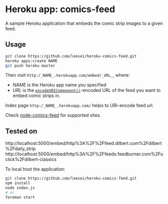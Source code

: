 Heroku app: comics-feed
==================

A sample Heroku application that embeds the comic strip images to a given feed.

## Usage

```bash
git clone https://github.com/leesei/heroku-comics-feed.git
heroku apps:create NAME
git push heroku master
```

Then visit `http:/_NAME_.herokuapp.com/embed/_URL_`, where:

- _NAME_ is the Heroku app name you specified  
- _URL_ is the [`encodeURIComponent()`](https://developer.mozilla.org/en-US/docs/Web/JavaScript/Reference/Global_Objects/encodeURIComponent)-encoded URL of the feed you want to embed comic strips in.

Index page `http:/_NAME_.herokuapp.com/` helps to URI-encode feed url.

Check [node-comics-feed](https://github.com/leesei/node-comics-feed) for supported sites.

## Tested on

http://localhost:5000/embed/http%3A%2F%2Ffeed.dilbert.com%2Fdilbert%2Fdaily_strip  
http://localhost:5000/embed/http%3A%2F%2Ffeeds.feedburner.com%2Fuclick%2Fdilbert-classics

To local host the application:

```bash
git clone https://github.com/leesei/heroku-comics-feed.git
npm install
node index.js
# or
foreman start
```

